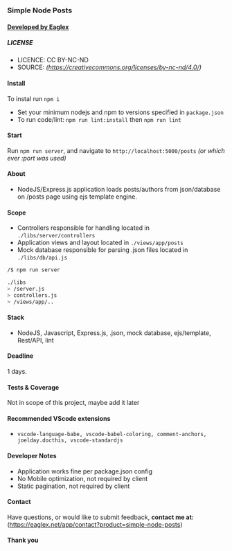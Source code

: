 
### Simple Node Posts
#### [ Developed by Eaglex ](http://eaglex.net)


##### LICENSE
* LICENCE: CC BY-NC-ND
* SOURCE: _(https://creativecommons.org/licenses/by-nc-nd/4.0/)_

  
#### Install
To instal run `npm i`
- Set your minimum nodejs and npm to versions specified in `package.json`
- To run code/lint: `npm run lint:install` then `npm run lint`

 
#### Start
Run `npm run server`, and navigate to `http://localhost:5000/posts`  _(or which ever :port was used)_


#### About
- NodeJS/Express.js application loads posts/authors from json/database on /posts page using ejs template engine.


#### Scope
- Controllers responsible for handling located in `./libs/server/controllers`
- Application views and layout located in `./views/app/posts`
- Mock database responsible for parsing .json files located in `./libs/db/api.js`

```.sh
/$ npm run server

./libs
> /server.js
> controllers.js
> /views/app/..
```
  

#### Stack
- NodeJS, Javascript, Express.js, .json, mock database, ejs/template, Rest/API, lint


#### Deadline
1 days.


#### Tests & Coverage
Not in scope of this project, maybe add it later


#### Recommended VScode extensions
-  `vscode-language-babe, vscode-babel-coloring, comment-anchors, joelday.docthis, vscode-standardjs`


#### Developer Notes
* Application works fine per package.json config
* No Mobile optimization, not required by client
* Static pagination, not required by client


#### Contact
Have questions, or would like to submit feedback, **contact me at:** (https://eaglex.net/app/contact?product=simple-node-posts)

  
#### Thank you